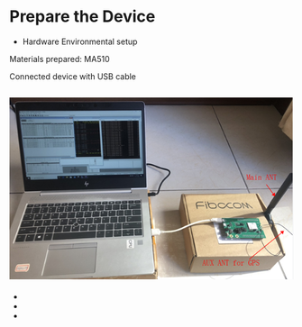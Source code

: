 # Prepare the Device

-   Hardware Environmental setup

Materials prepared: MA510

Connected device with USB cable

 ![](./picture/ma510-connect.png)
-   
-   
-   
-   

